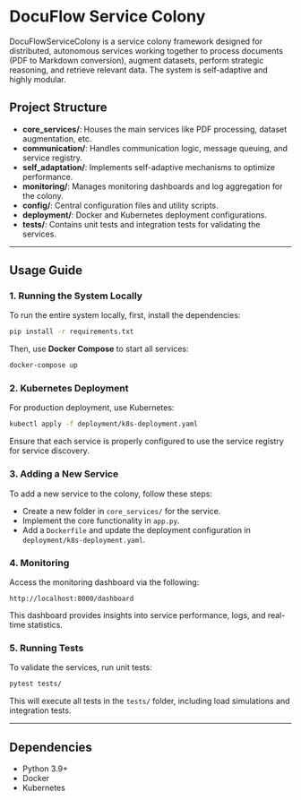 # DocuFlow Service Colony

DocuFlowServiceColony is a service colony framework designed for distributed, autonomous services working together to process documents (PDF to Markdown conversion), augment datasets, perform strategic reasoning, and retrieve relevant data. The system is self-adaptive and highly modular.

## Project Structure

- **core_services/**: Houses the main services like PDF processing, dataset augmentation, etc.
- **communication/**: Handles communication logic, message queuing, and service registry.
- **self_adaptation/**: Implements self-adaptive mechanisms to optimize performance.
- **monitoring/**: Manages monitoring dashboards and log aggregation for the colony.
- **config/**: Central configuration files and utility scripts.
- **deployment/**: Docker and Kubernetes deployment configurations.
- **tests/**: Contains unit tests and integration tests for validating the services.

---

## Usage Guide

### 1. Running the System Locally
To run the entire system locally, first, install the dependencies:

```bash
pip install -r requirements.txt
```

Then, use **Docker Compose** to start all services:

```bash
docker-compose up
```

### 2. Kubernetes Deployment
For production deployment, use Kubernetes:

```bash
kubectl apply -f deployment/k8s-deployment.yaml
```

Ensure that each service is properly configured to use the service registry for service discovery.

### 3. Adding a New Service
To add a new service to the colony, follow these steps:
- Create a new folder in `core_services/` for the service.
- Implement the core functionality in `app.py`.
- Add a `Dockerfile` and update the deployment configuration in `deployment/k8s-deployment.yaml`.

### 4. Monitoring
Access the monitoring dashboard via the following:

```
http://localhost:8000/dashboard
```

This dashboard provides insights into service performance, logs, and real-time statistics.

### 5. Running Tests
To validate the services, run unit tests:

```bash
pytest tests/
```

This will execute all tests in the `tests/` folder, including load simulations and integration tests.

---

## Dependencies

- Python 3.9+
- Docker
- Kubernetes
